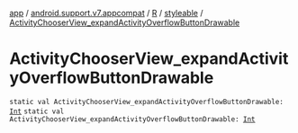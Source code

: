 [app](../../../index.md) / [android.support.v7.appcompat](../../index.md) / [R](../index.md) / [styleable](index.md) / [ActivityChooserView_expandActivityOverflowButtonDrawable](.)

# ActivityChooserView_expandActivityOverflowButtonDrawable

`static val ActivityChooserView_expandActivityOverflowButtonDrawable: `[`Int`](https://kotlinlang.org/api/latest/jvm/stdlib/kotlin/-int/index.html)
`static val ActivityChooserView_expandActivityOverflowButtonDrawable: `[`Int`](https://kotlinlang.org/api/latest/jvm/stdlib/kotlin/-int/index.html)